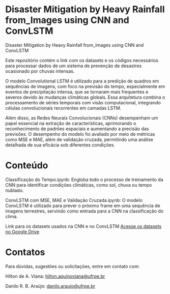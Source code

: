 

# Disaster Mitigation by Heavy Rainfall from_Images using CNN and ConvLSTM

Disaster Mitigation by Heavy Rainfall from_Images using CNN and ConvLSTM

Este repositório contém o link com os datasets e os códigos necessários para processar dados de um sistema de prevenção de desastres ocasionado por chuvas intensas.

O modelo Convolutional LSTM é utilizado para a predição de quadros em sequências de imagens, com foco na previsão do tempo, especialmente em eventos de precipitação intensa, que se tornaram mais frequentes e severos devido às mudanças climáticas globais. Essa arquitetura combina o processamento de séries temporais com visão computacional, integrando células convolucionais recorrentes em camadas LSTM.

Além disso, as Redes Neurais Convolucionais (CNNs) desempenham um papel essencial na extração de características, aprimorando o reconhecimento de padrões espaciais e aumentando a precisão das previsões. O desempenho do modelo foi avaliado por meio de métricas como MSE e MAE, além de validação cruzada, permitindo uma análise detalhada de sua eficácia sob diferentes condições.


# Conteúdo
Classificação do Tempo.ipynb: Engloba todo o processo de treinamento da CNN para identificar condições climáticas, como sol, chuva ou tempo nublado.

ConvLSTM com MSE, MAE e Validação Cruzada.ipynb: O modelo ConvLSTM é utilizado para prever o próximo frame em uma sequência de imagens terrestres, servindo como entrada para a CNN na classificação do clima.

Link para os datasets usados na CNN e no ConvLSTM
[Acesse os datasets no Google Drive](https://drive.google.com/drive/folders/1vDhhpAFVIe8KULV02HFx_Ve-P59ukt15?usp=sharing)

# Contatos
Para dúvidas, sugestões ou solicitações, entre em contato com:

Hilton de A. Viana: hilton.aquinoviana@ufrpe.br

Danilo R. B. Araújo: danilo.araujo@ufrpe.br




